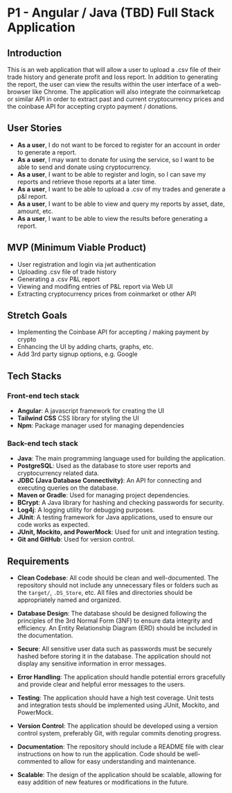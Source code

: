 # P1 - Angular / Java (TBD) Full Stack Application

## Introduction

This is an web application that will allow a user to upload a .csv file of their trade history and generate profit and loss report. In addition to generating
the report, the user can view the results within the user interface of a web-browser like Chrome. The application will also integrate the coinmarketcap or
similar API in order to extract past and current cryptocurrency prices and the coinbase API for accepting crypto payment / donations.

## User Stories

- **As a user**, I do not want to be forced to register for an account in order to generate a report.
- **As a user**, I may want to donate for using the service, so I want to be able to send and donate using cryptocurrency.
- **As a user**, I want to be able to register and login, so I can save my reports and retrieve those reports at a later time.
- **As a user**, I want to be able to upload a .csv of my trades and generate a p&l report.
- **As a user**, I want to be able to view and query my reports by asset, date, amount, etc.
- **As a user**, I want to be able to view the results before generating a report.

## MVP (Minimum Viable Product)

- User registration and login via jwt authentication
- Uploading .csv file of trade history
- Generating a .csv P&L report
- Viewing and modifing entries of P&L report via Web UI
- Extracting cryptocurrency prices from coinmarket or other API

## Stretch Goals

- Implementing the Coinbase API for accepting / making payment by crypto
- Enhancing the UI by adding charts, graphs, etc.
- Add 3rd party signup options, e.g. Google

## Tech Stacks

### Front-end tech stack

- **Angular**: A javascript framework for creating the UI
- **Tailwind CSS** CSS library for styling the UI
- **Npm**: Package manager used for managing dependencies

### Back-end tech stack

- **Java**: The main programming language used for building the application.
- **PostgreSQL**: Used as the database to store user reports and cryptocurrency related data.
- **JDBC (Java Database Connectivity)**: An API for connecting and executing queries on the database.
- **Maven or Gradle**: Used for managing project dependencies.
- **BCrypt**: A Java library for hashing and checking passwords for security.
- **Log4j**: A logging utility for debugging purposes.
- **JUnit**: A testing framework for Java applications, used to ensure our code works as expected.
- **JUnit, Mockito, and PowerMock**: Used for unit and integration testing.
- **Git and GitHub**: Used for version control.

## Requirements

- **Clean Codebase**: All code should be clean and well-documented. The repository should not include any unnecessary files or folders such as the `target/`,
  `.DS_Store`, etc. All files and directories should be appropriately named and organized.

- **Database Design**: The database should be designed following the principles of the 3rd Normal Form (3NF) to ensure data integrity and efficiency. An Entity
  Relationship Diagram (ERD) should be included in the documentation.

- **Secure**: All sensitive user data such as passwords must be securely hashed before storing it in the database. The application should not display any
  sensitive information in error messages.

- **Error Handling**: The application should handle potential errors gracefully and provide clear and helpful error messages to the users.

- **Testing**: The application should have a high test coverage. Unit tests and integration tests should be implemented using JUnit, Mockito, and PowerMock.

- **Version Control**: The application should be developed using a version control system, preferably Git, with regular commits denoting progress.

- **Documentation**: The repository should include a README file with clear instructions on how to run the application. Code should be well-commented to allow
  for easy understanding and maintenance.

- **Scalable**: The design of the application should be scalable, allowing for easy addition of new features or modifications in the future.
